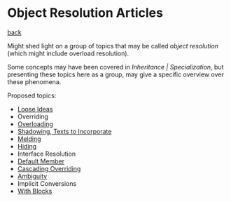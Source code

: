 Object Resolution Articles
==========================

[back](../..)

Might shed light on a group of topics that may be called *object resolution* (which might include overload resolution).

Some concepts may have been covered in *Inheritance | Specialization*, but presenting these topics here as a group, may give a specific overview over these phenomena.

Proposed topics:

- [Loose Ideas](object-resolution-loose-ideas.md)
- Overriding
- [Overloading](overloading.md)
- [Shadowing, Texts to Incorporate](shadowing-texts-to-incorporate.md)
- [Melding](melding.md)
- [Hiding](hiding.md)
- Interface Resolution
- [Default Member](default-member.md)
- [Cascading Overriding](cascading-overriding.md)
- [Ambiguity](ambiguity.md)
- Implicit Conversions
- [With Blocks](with-blocks.md)